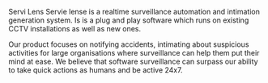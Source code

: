 Servi Lens
Servie lense is a realtime surveillance automation and intimation generation system.
Is is a plug and play software which runs on existing CCTV installations as well as new ones.


Our product focuses on notifying accidents, intimating about suspicious activities for large organisations where surveillance can help them put their mind at ease. 
We believe that software surveillance can surpass our ability to take quick actions as humans and be active 24x7.


